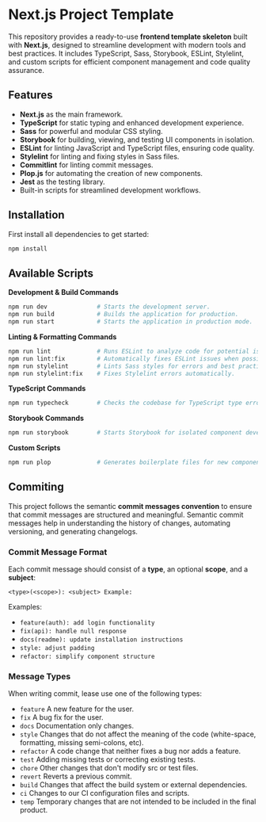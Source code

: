 # Next.js Project Template 

This repository provides a ready-to-use **frontend template skeleton** built with **Next.js**, designed to streamline development with modern tools and best practices. It includes TypeScript, Sass, Storybook, ESLint, Stylelint, and custom scripts for efficient component management and code quality assurance.

## Features

- **Next.js** as the main framework.
- **TypeScript** for static typing and enhanced development experience.
- **Sass** for powerful and modular CSS styling.
- **Storybook** for building, viewing, and testing UI components in isolation.
- **ESLint** for linting JavaScript and TypeScript files, ensuring code quality.
- **Stylelint** for linting and fixing styles in Sass files.
- **Commitlint** for linting commit messages.
- **Plop.js** for automating the creation of new components.
- **Jest** as the testing library.
- Built-in scripts for streamlined development workflows.

## Installation

First install all dependencies to get started:
```bash
npm install
```

## Available Scripts

**Development & Build Commands**

```bash
npm run dev              # Starts the development server.
npm run build            # Builds the application for production.
npm run start            # Starts the application in production mode.
```

**Linting & Formatting Commands**

```bash
npm run lint             # Runs ESLint to analyze code for potential issues.
npm run lint:fix         # Automatically fixes ESLint issues when possible.
npm run stylelint        # Lints Sass styles for errors and best practices.
npm run stylelint:fix    # Fixes Stylelint errors automatically.
```

**TypeScript Commands**

```bash
npm run typecheck        # Checks the codebase for TypeScript type errors.
```

**Storybook Commands**

```bash
npm run storybook        # Starts Storybook for isolated component development.
```

**Custom Scripts**

```bash
npm run plop             # Generates boilerplate files for new components.
```

## Commiting

This project follows the semantic **commit messages convention** to ensure that commit messages are structured and meaningful. Semantic commit messages help in understanding the history of changes, automating versioning, and generating changelogs.

### Commit Message Format

Each commit message should consist of a **type**, an optional **scope**, and a **subject**:

```
<type>(<scope>): <subject> Example:
```

Examples: 

- `feature(auth): add login functionality`
- `fix(api): handle null response`
- `docs(readme): update installation instructions`
- `style: adjust padding`
- `refactor: simplify component structure`

### Message Types

When writing commit, lease use one of the following types:

- `feature` A new feature for the user.
- `fix` A bug fix for the user.
- `docs` Documentation only changes.
- `style` Changes that do not affect the meaning of the code (white-space, formatting, missing semi-colons, etc).
- `refactor` A code change that neither fixes a bug nor adds a feature.
- `test` Adding missing tests or correcting existing tests.
- `chore` Other changes that don't modify src or test files.
- `revert` Reverts a previous commit.
- `build` Changes that affect the build system or external dependencies.
- `ci` Changes to our CI configuration files and scripts.
- `temp` Temporary changes that are not intended to be included in the final product.